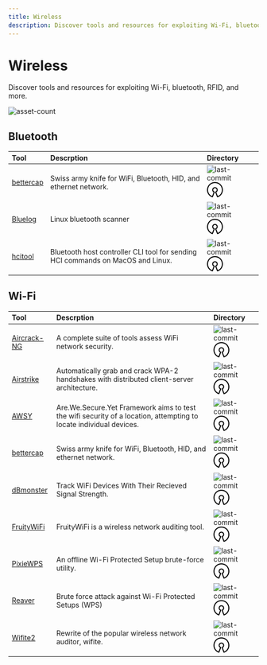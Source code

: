 ```yaml
---
title: Wireless
description: Discover tools and resources for exploiting Wi-Fi, bluetooth, RFID, and more.
---
```


# Wireless

Discover tools and resources for exploiting Wi-Fi, bluetooth, RFID, and more.

![asset-count](https://img.shields.io/badge/Tools%20%26%20Resources%20Available-12-A65F5F?style=for-the-badge)

## Bluetooth

| Tool | Descrption | Directory |
| :--- | :--- | :--- |
| [bettercap](https://github.com/bettercap/bettercap) | Swiss army knife for WiFi, Bluetooth, HID, and ethernet network. | ![last-commit](https://img.shields.io/github/last-commit/bettercap/bettercap?color=a65f5f&style=flat-square) ![opensource](../../assets/img/icons/open-source.png) |
| [Bluelog](https://github.com/MS3FGX/Bluelog) | Linux bluetooth scanner | ![last-commit](https://img.shields.io/github/last-commit/MS3FGX/Bluelog?color=a65f5f&style=flat-square) ![opensource](../../assets/img/icons/open-source.png) |
| [hcitool](https://github.com/MillerTechnologyPeru/hcitool) | Bluetooth host controller CLI tool for sending HCI commands on MacOS and Linux. | ![last-commit](https://img.shields.io/github/last-commit/MillerTechnologyPeru/hcitool?color=a65f5f&style=flat-square) ![opensource](../../assets/img/icons/open-source.png) |

## Wi-Fi

| Tool | Descrption | Directory |
| :--- | :--- | :--- |
| [Aircrack-NG](https://github.com/aircrack-ng/aircrack-ng) | A complete suite of tools assess WiFi network security. | ![last-commit](https://img.shields.io/github/last-commit/aircrack-ng/aircrack-ng?color=a65f5f&style=flat-square) ![opensource](../../assets/img/icons/open-source.png) |
| [Airstrike](https://github.com/redcode-labs/AirStrike) | Automatically grab and crack WPA-2 handshakes with distributed client-server architecture. | ![last-commit](https://img.shields.io/github/last-commit/redcode-labs/AirStrike?color=a65f5f&style=flat-square) ![opensource](../../assets/img/icons/open-source.png) |
| [AWSY](https://github.com/BaiqingL/AWSY) | Are.We.Secure.Yet Framework aims to test the wifi security of a location, attempting to locate individual devices. | ![last-commit](https://img.shields.io/github/last-commit/BaiqingL/AWSY?color=a65f5f&style=flat-square) ![opensource](../../assets/img/icons/open-source.png) |
| [bettercap](https://github.com/bettercap/bettercap) | Swiss army knife for WiFi, Bluetooth, HID, and ethernet network. | ![last-commit](https://img.shields.io/github/last-commit/bettercap/bettercap?color=a65f5f&style=flat-square) ![opensource](../../assets/img/icons/open-source.png) |
| [dBmonster](https://github.com/90N45-d3v/dBmonster) |  Track WiFi Devices With Their Recieved Signal Strength. | ![last-commit](https://img.shields.io/github/last-commit/90N45-d3v/dBmonster?color=a65f5f&style=flat-square) ![opensource](../../assets/img/icons/open-source.png) |
| [FruityWiFi](https://github.com/xtr4nge/FruityWifi) | FruityWiFi is a wireless network auditing tool. | ![last-commit](https://img.shields.io/github/last-commit/xtr4nge/FruityWifi?color=a65f5f&style=flat-square) ![opensource](../../assets/img/icons/open-source.png) |
| [PixieWPS](https://github.com/wiire-a/pixiewps) | An offline Wi-Fi Protected Setup brute-force utility. | ![last-commit](https://img.shields.io/github/last-commit/wiire-a/pixiewps?color=a65f5f&style=flat-square) ![opensource](../../assets/img/icons/open-source.png) |
| [Reaver](https://github.com/t6x/reaver-wps-fork-t6x) | Brute force attack against  Wi-Fi Protected Setups \(WPS\) | ![last-commit](https://img.shields.io/github/last-commit/t6x/reaver-wps-fork-t6x?color=a65f5f&style=flat-square) ![opensource](../../assets/img/icons/open-source.png) |
| [Wifite2](https://github.com/derv82/wifite2) | Rewrite of the popular wireless network auditor, wifite. | ![last-commit](https://img.shields.io/github/last-commit/derv82/wifite2?color=a65f5f&style=flat-square) ![opensource](../../assets/img/icons/open-source.png) |
